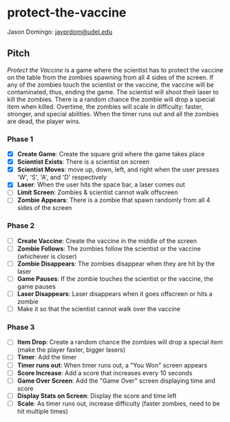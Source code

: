# protect-the-vaccine
Jason Domingo: jayprdom@udel.edu

## Pitch
*Protect the Vaccine* is a game where the scientist has to protect the vaccine on the table
from the zombies spawning from all 4 sides of the screen. If any of the zombies touch the scientist or the vaccine,
the vaccine will be contaminated, thus, ending the game. The scientist will shoot their laser to kill the zombies. 
There is a random chance the zombie will drop a special item when killed. Overtime, the zombies will scale 
in difficulty: faster, stronger, and special abilities. When the timer runs out and all the zombies are dead, 
the player wins.

### Phase 1
- [x] <b>Create Game</b>: Create the square grid where the game takes place
- [x] <b>Scientist Exists</b>: There is a scientist on screen
- [x] <b>Scientist Moves</b>: move up, down, left, and right when the user presses 'W', 'S', 'A', and 'D' respectively
- [x] <b>Laser</b>: When the user hits the space bar, a laser comes out
- [ ] <b>Limit Screen</b>: Zombies & scientist cannot walk offscreen
- [ ] <b>Zombie Appears</b>: There is a zombie that spawn randomly from all 4 sides of the screen

### Phase 2
- [ ] <b>Create Vaccine</b>: Create the vaccine in the middle of the screen
- [ ] <b>Zombie Follows</b>: The zombies follow the scientist or the vaccine (whichever is closer)
- [ ] <b>Zombie Disappears</b>: The zombies disappear when they are hit by the laser
- [ ] <b>Game Pauses</b>: If the zombie touches the scientist or the vaccine, the game pauses
- [ ] <b>Laser Disappears</b>: Laser disappears when it goes offscreen or hits a zombie
- [ ] Make it so that the scientist cannot walk over the vaccine

### Phase 3
- [ ] <b>Item Drop</b>: Create a random chance the zombies will drop a special item (make the player faster, bigger lasers)
- [ ] <b>Timer</b>: Add the timer
- [ ] <b>Timer runs out</b>: When timer runs out, a "You Won" screen appears
- [ ] <b>Score Increase</b>: Add a score that increases every 10 seconds
- [ ] <b>Game Over Screen</b>: Add the "Game Over" screen displaying time and score
- [ ] <b>Display Stats on Screen</b>: Display the score and time left
- [ ] <b>Scale</b>: As timer runs out, increase difficulty (faster zombies, need to be hit multiple times)